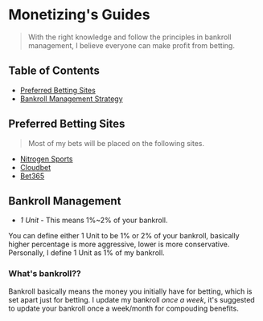 # Monetizing's Guides
> With the right knowledge and follow the principles in bankroll management, I believe everyone can make profit from betting.

## Table of Contents
- [Preferred Betting Sites](#preferred-betting-sites)
- [Bankroll Management Strategy](#bankroll-management)

## Preferred Betting Sites
> Most of my bets will be placed on the following sites.
- [Nitrogen Sports](https://nitrogensports.eu/r/714605)
- [Cloudbet](https://www.cloudbet.com/)
- [Bet365](http://www.bet365.com/)

## Bankroll Management
- *1 Unit* 	- This means 1%~2% of your bankroll.

You can define either 1 Unit to be 1% or 2% of your bankroll, basically higher percentage is more aggressive, lower is more conservative. Personally, I define 1 Unit as 1% of my bankroll.

### What's bankroll??
Bankroll basically means the money you initially have for betting, which is set apart just for betting.
I update my bankroll *once a week*, it's suggested to update your bankroll once a week/month for compouding benefits.


